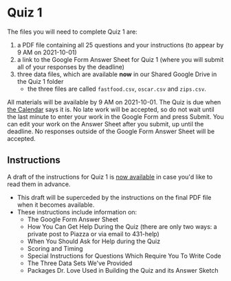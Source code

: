 # Quiz 1 

The files you will need to complete Quiz 1 are:

1. a PDF file containing all 25 questions and your instructions (to appear by 9 AM on 2021-10-01)
2. a link to the Google Form Answer Sheet for Quiz 1 (where you will submit all of your responses by the deadline)
3. three data files, which are available **now** in our Shared Google Drive in the Quiz 1 folder
    - the three files are called `fastfood.csv`, `oscar.csv` and `zips.csv`.

All materials will be available by 9 AM on 2021-10-01. The Quiz is due when [the Calendar](https://thomaselove.github.io/431/calendar.html) says it is. No late work will be accepted, so do not wait until the last minute to enter your work in the Google Form and press Submit. You can edit your work on the Answer Sheet after you submit, up until the deadline. No responses outside of the Google Form Answer Sheet will be accepted.

## Instructions

A draft of the instructions for Quiz 1 is [now available](https://github.com/THOMASELOVE/431-2021/blob/main/quizzes/quiz1/quiz1_instructions_draft.pdf) in case you'd like to read them in advance. 

- This draft will be superceded by the instructions on the final PDF file when it becomes available.
- These instructions include information on:
    - The Google Form Answer Sheet
    - How You Can Get Help During the Quiz (there are only two ways: a private post to Piazza or via email to 431-help)
    - When You Should Ask for Help during the Quiz
    - Scoring and Timing
    - Special Instructions for Questions Which Require You To Write Code
    - The Three Data Sets We've Provided
    - Packages Dr. Love Used in Building the Quiz and its Answer Sketch

